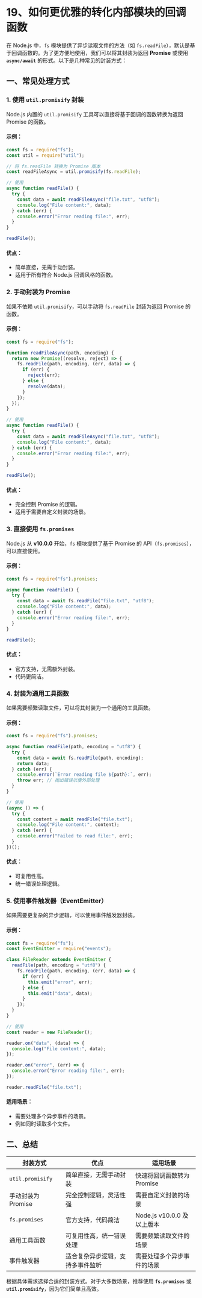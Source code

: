 # 19、如何更优雅的转化内部模块的回调函数

在 Node.js 中，`fs` 模块提供了异步读取文件的方法（如 `fs.readFile`），默认是基于回调函数的。为了更方便地使用，我们可以将其封装为返回 **Promise** 或使用 **`async/await`** 的形式。以下是几种常见的封装方式：

## 一、常见处理方式

### 1. 使用 `util.promisify` 封装

Node.js 内置的 `util.promisify` 工具可以直接将基于回调的函数转换为返回 Promise 的函数。

#### **示例：**

```javascript
const fs = require("fs");
const util = require("util");

// 将 fs.readFile 转换为 Promise 版本
const readFileAsync = util.promisify(fs.readFile);

// 使用
async function readFile() {
  try {
    const data = await readFileAsync("file.txt", "utf8");
    console.log("File content:", data);
  } catch (err) {
    console.error("Error reading file:", err);
  }
}

readFile();
```

#### **优点**：

- 简单直接，无需手动封装。
- 适用于所有符合 Node.js 回调风格的函数。

### 2. 手动封装为 Promise

如果不依赖 `util.promisify`，可以手动将 `fs.readFile` 封装为返回 Promise 的函数。

#### **示例：**

```javascript
const fs = require("fs");

function readFileAsync(path, encoding) {
  return new Promise((resolve, reject) => {
    fs.readFile(path, encoding, (err, data) => {
      if (err) {
        reject(err);
      } else {
        resolve(data);
      }
    });
  });
}

// 使用
async function readFile() {
  try {
    const data = await readFileAsync("file.txt", "utf8");
    console.log("File content:", data);
  } catch (err) {
    console.error("Error reading file:", err);
  }
}

readFile();
```

#### **优点**：

- 完全控制 Promise 的逻辑。
- 适用于需要自定义封装的场景。

### 3. 直接使用 `fs.promises`

Node.js 从 **v10.0.0** 开始，`fs` 模块提供了基于 Promise 的 API（`fs.promises`），可以直接使用。

#### **示例：**

```javascript
const fs = require("fs").promises;

async function readFile() {
  try {
    const data = await fs.readFile("file.txt", "utf8");
    console.log("File content:", data);
  } catch (err) {
    console.error("Error reading file:", err);
  }
}

readFile();
```

#### **优点**：

- 官方支持，无需额外封装。
- 代码更简洁。

### 4. 封装为通用工具函数

如果需要频繁读取文件，可以将其封装为一个通用的工具函数。

#### **示例：**

```javascript
const fs = require("fs").promises;

async function readFile(path, encoding = "utf8") {
  try {
    const data = await fs.readFile(path, encoding);
    return data;
  } catch (err) {
    console.error(`Error reading file ${path}:`, err);
    throw err; // 抛出错误以便外部处理
  }
}

// 使用
(async () => {
  try {
    const content = await readFile("file.txt");
    console.log("File content:", content);
  } catch (err) {
    console.error("Failed to read file:", err);
  }
})();
```

#### **优点**：

- 可复用性高。
- 统一错误处理逻辑。

### 5. 使用事件触发器（EventEmitter）

如果需要更复杂的异步逻辑，可以使用事件触发器封装。

#### **示例：**

```javascript
const fs = require("fs");
const EventEmitter = require("events");

class FileReader extends EventEmitter {
  readFile(path, encoding = "utf8") {
    fs.readFile(path, encoding, (err, data) => {
      if (err) {
        this.emit("error", err);
      } else {
        this.emit("data", data);
      }
    });
  }
}

// 使用
const reader = new FileReader();

reader.on("data", (data) => {
  console.log("File content:", data);
});

reader.on("error", (err) => {
  console.error("Error reading file:", err);
});

reader.readFile("file.txt");
```

#### **适用场景**：

- 需要处理多个异步事件的场景。
- 例如同时读取多个文件。

## 二、总结

| 封装方式           | 优点                             | 适用场景                   |
| ------------------ | -------------------------------- | -------------------------- |
| `util.promisify`   | 简单直接，无需手动封装           | 快速将回调函数转为 Promise |
| 手动封装为 Promise | 完全控制逻辑，灵活性强           | 需要自定义封装的场景       |
| `fs.promises`      | 官方支持，代码简洁               | Node.js v10.0.0 及以上版本 |
| 通用工具函数       | 可复用性高，统一错误处理         | 需要频繁读取文件的场景     |
| 事件触发器         | 适合复杂异步逻辑，支持多事件监听 | 需要处理多个异步事件的场景 |

根据具体需求选择合适的封装方式。对于大多数场景，推荐使用 **`fs.promises`** 或 **`util.promisify`**，因为它们简单且高效。
